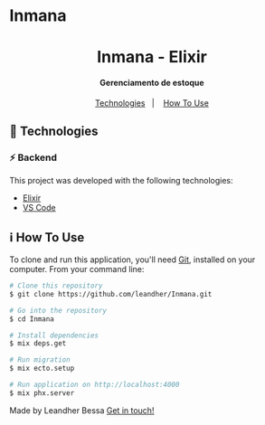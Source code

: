 # Inmana
<h1 align="center">    
    Inmana - Elixir
</h1>

<h4 align="center">
  Gerenciamento de estoque
</h4>

<p align="center">
  <a href="#rocket-technologies">Technologies</a>&nbsp;&nbsp;&nbsp;|&nbsp;&nbsp;&nbsp;
  <a href="#information_source-how-to-use">How To Use</a>
</p>

## :rocket: Technologies

### :zap: Backend

This project was developed with the following technologies:
-  [Elixir](https://elixir-lang.org/)
-  [VS Code][vc]

## :information_source: How To Use

To clone and run this application, you'll need [Git](https://git-scm.com), installed on your computer. From your command line:

```bash
# Clone this repository
$ git clone https://github.com/leandher/Inmana.git

# Go into the repository
$ cd Inmana

# Install dependencies
$ mix deps.get

# Run migration 
$ mix ecto.setup

# Run application on http://localhost:4000
$ mix phx.server
```

Made by Leandher Bessa [Get in touch!](https://www.linkedin.com/in/leandher-bessa-65303b128)

[nodejs]: https://nodejs.org/
[yarn]: https://yarnpkg.com/
[vc]: https://code.visualstudio.com/
[vceslint]: https://marketplace.visualstudio.com/items?itemName=dbaeumer.vscode-eslint